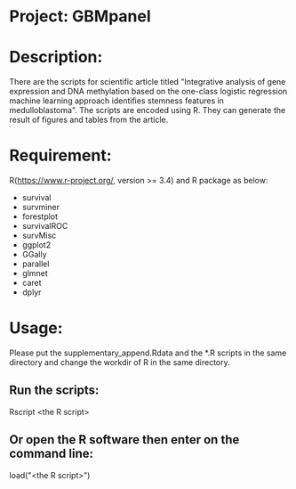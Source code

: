 # Project: GBMpanel

# Description:
There are the scripts for scientific article titled "Integrative analysis of gene expression and DNA methylation based on the one-class logistic regression machine learning approach identifies stemness features in medulloblastoma". The scripts are encoded using R. They can generate the result of figures and tables from the article.

# Requirement:
R(https://www.r-project.org/, version >= 3.4) and R package as below:
* survival
* survminer
* forestplot
* survivalROC
* survMisc
* ggplot2
* GGally
* parallel
* glmnet
* caret
* dplyr

# Usage:
Please put the supplementary_append.Rdata and the \*.R scripts in the same directory and change the workdir of R in the same directory.
## Run the scripts: 
Rscript \<the R script\>
## Or open the R software then enter on the command line:
load("\<the R script\>")
